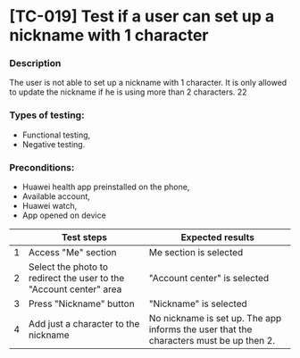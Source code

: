 # **[TC-019] Test if a user can set up a nickname with 1 character**

### **Description**

The user is not able to set up a nickname with 1 character. It is only allowed to update the nickname if he is using more than 2 characters. 
22
### **Types of testing:**

- Functional testing,
- Negative testing.

### **Preconditions:**

- Huawei health app preinstalled on the phone,
- Available account,
- Huawei watch,
- App opened on device

|     | **Test steps**                                                     | **Expected results**                                                                   |
| --- | ------------------------------------------------------------------ | -------------------------------------------------------------------------------------- |
| 1   | Access "Me" section                                                | Me section is selected                                                                 |
| 2   | Select the photo to redirect the user to the "Account center" area | "Account center" is selected                                                           |
| 3   | Press "Nickname" button                                            | "Nickname" is selected                                                                 |
| 4   | Add just a character to the nickname                               | No nickname is set up. The app informs the user that the characters must be up then 2. |
